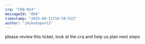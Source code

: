 ```yaml
---
crq: "CRQ-024"
messageId: "004"
timestamp: "2025-09-11T19:59:51Z"
author: "jmikedupont2"
---
```


please review this ticket, look at the crq and help us plan next steps
